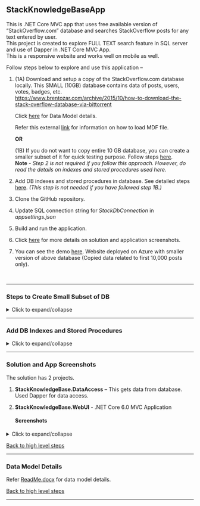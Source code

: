 ## StackKnowledgeBaseApp

This is .NET Core MVC app that uses free available version of “StackOverflow.com” database and searches StackOverflow posts for any text entered by user.<br>
This project is created to explore FULL TEXT search feature in SQL server and use of Dapper in .NET Core MVC App.<br>
This is a responsive website and works well on mobile as well.

Follow steps below to explore and use this application –
1. (1A) Download and setup a copy of the StackOverflow.com database locally. This SMALL (10GB) database contains data of posts, users, votes, badges, etc.<br>
    <https://www.brentozar.com/archive/2015/10/how-to-download-the-stack-overflow-database-via-bittorrent>

   Click [here](#data-model-details) for Data Model details.
    
   Refer this external [link](https://stackoverflow.com/questions/4037908/sql-server-importing-database-from-mdf#:~:text=In%20the%20'Object%20Explorer'%20window,database%20and%20you%20are%20done.) for information on how to load MDF file.
   
   **OR**
   
    (1B) If you do not want to copy entire 10 GB database, you can create a smaller subset of it for quick testing purpose. Follow steps [here](#steps-to-create-small-subset-of-db).\
    **Note** *- Step 2 is not required if you follow this approach. However, do read the details on indexes and stored procedures used here.*


  2. Add DB indexes and stored procedures in database. See detailed steps [here](#add-db-indexes-and-stored-procedures). *(This step is not needed if you have followed step 1B.)*
  3. Clone the GitHub repository.
  4. Update SQL connection string for *StackDbConnection* in *appsettings.json*
  5. Build and run the application.
  6. Click [here](#solution-and-app-screenshots) for more details on solution and application screenshots.
  7. You can see the demo [here](https://stackknowledgebase.azurewebsites.net/). Website deployed on Azure with smaller version of above database (Copied data related to first 10,000 posts only).

<br>

***

### Steps to Create Small Subset of DB

<details>
    <summary markdown="span">Click to expand/collapse</summary>

1.	Refer to [One Time Data SQLs](/OneTimeSqlForSmallDbSubset)

2.	First run [`OneTimeLoadDatabaseSchema.sql`](/OneTimeSqlForSmallDbSubset/OneTimeLoadDatabaseSchema.sql). It creates database tables, indexes, and stored procedures.

3.	Then run following queries that add data to the tables –
    <pre>
    <code>
    i.    <a href="https://github.com/nileshi-repo/StackKnowledgeBaseApp/blob/master/OneTimeSqlForSmallDbSubset/dbo.Badges.Table_1.sql">dbo.Badges.Table_1.sql</a>
    ii.   <a href="https://github.com/nileshi-repo/StackKnowledgeBaseApp/blob/master/OneTimeSqlForSmallDbSubset/dbo.Badges.Table_2.sql">dbo.Badges.Table_2.sql</a>
    iii.  <a href="https://github.com/nileshi-repo/StackKnowledgeBaseApp/blob/master/OneTimeSqlForSmallDbSubset/dbo.Comments.Table.sql">dbo.Comments.Table.sql</a>
    iv.   <a href="https://github.com/nileshi-repo/StackKnowledgeBaseApp/blob/master/OneTimeSqlForSmallDbSubset/dbo.LinkTypes.Table.sql">dbo.LinkTypes.Table.sql</a>
    v.    <a href="https://github.com/nileshi-repo/StackKnowledgeBaseApp/blob/master/OneTimeSqlForSmallDbSubset/dbo.PostLinks.Table.sql">dbo.PostLinks.Table.sql</a>
    vi.   <a href="https://github.com/nileshi-repo/StackKnowledgeBaseApp/blob/master/OneTimeSqlForSmallDbSubset/dbo.Posts.Table.sql">dbo.Posts.Table.sql</a>
    vii.  <a href="https://github.com/nileshi-repo/StackKnowledgeBaseApp/blob/master/OneTimeSqlForSmallDbSubset/dbo.PostTypes.Table.sql">dbo.PostTypes.Table.sql</a>
    viii. <a href="https://github.com/nileshi-repo/StackKnowledgeBaseApp/blob/master/OneTimeSqlForSmallDbSubset/dbo.Users.Table_1.sql">dbo.Users.Table_1.sql</a>
    ix.   <a href="https://github.com/nileshi-repo/StackKnowledgeBaseApp/blob/master/OneTimeSqlForSmallDbSubset/dbo.Users.Table_2.sql">dbo.Users.Table_2.sql</a>
    x.    <a href="https://github.com/nileshi-repo/StackKnowledgeBaseApp/blob/master/OneTimeSqlForSmallDbSubset/dbo.Users.Table_3.sql">dbo.Users.Table_3.sql</a>
    xi.   <a href="https://github.com/nileshi-repo/StackKnowledgeBaseApp/blob/master/OneTimeSqlForSmallDbSubset/dbo.Users.Table_4.sql">dbo.Users.Table_4.sql</a>
    xii.  <a href="https://github.com/nileshi-repo/StackKnowledgeBaseApp/blob/master/OneTimeSqlForSmallDbSubset/dbo.Users.Table_5.sql">dbo.Users.Table_5.sql</a>
    xiii. <a href="https://github.com/nileshi-repo/StackKnowledgeBaseApp/blob/master/OneTimeSqlForSmallDbSubset/dbo.Users.Table_6.sql">dbo.Users.Table_6.sql</a>
    xiv.  <a href="https://github.com/nileshi-repo/StackKnowledgeBaseApp/blob/master/OneTimeSqlForSmallDbSubset/dbo.Votes.Table.sql">dbo.Votes.Table.sql</a>
    xv.   <a href="https://github.com/nileshi-repo/StackKnowledgeBaseApp/blob/master/OneTimeSqlForSmallDbSubset/dbo.VoteTypes.Table.sql">dbo.VoteTypes.Table.sql</a>
    </code>
    </pre>
4.	Finally, run [`RebuildAllIndexesDB.sql`](/OneTimeSqlForSmallDbSubset/RebuildAllIndexesDB.sql) to rebuild all the indexes. Make sure to add your *Azure Database Name* in this script on line 8.

5.	This creates a smaller subset of database with 10,000 posts in Posts table.
 
<br>

[Back to high level steps](#stackknowledgebaseapp)

</details>
    
***

### Add DB Indexes and Stored Procedures
<details>
    <summary markdown="span">Click to expand/collapse</summary>

#### 1. Run following queries in database for performance improvement.
   ```sql
   CREATE FULLTEXT CATALOG ftPostsCatalog AS DEFAULT;

   CREATE FULLTEXT INDEX ON dbo.Posts(Body LANGUAGE 1033, Title LANGUAGE 1033, Tags LANGUAGE 1033) KEY INDEX PK_Posts__Id ON ftPostsCatalog;

   CREATE INDEX IDX_Votes__PostId ON dbo.Votes(PostId);

   CREATE INDEX IDX_Posts__ParentId ON dbo.Posts(ParentId);

   CREATE INDEX IDX_Badges__UserId ON dbo.Badges(UserId);
   ```

#####   Few points to note:
   - If you do not have full text feature installed in SQL Server, it must be installed. SQL server allows to create full text catalog but gives “*Full-Text Search is not installed, or a full-text component cannot be loaded*” error if the feature is not installed.\
Refer this external [link](https://stackoverflow.com/questions/47437742/full-text-search-is-not-installed-or-a-full-text-component-cannot-be-loaded) about this error and instructions on how to install full text feature.
   - Make sure to create CATALOG before creating index
   - Make sure to use Primary Index ***Name*** (not primary key) while creating full-text index

<br>

#### 2. Create stored procedure to get matching posts based on search text.
   ```sql
    CREATE PROCEDURE dbo.spGetPostsBySearchText
        @SearchText  NVARCHAR(200),
        @OffsetCount INT,
        @SelectCount INT
    AS
    BEGIN
          SET NOCOUNT ON
          SELECT FT_TBL.RANK as SearchRank,
                 pa.Id,
                 pa.Title,
                 pa.Body,
                 (SELECT count(*) FROM Votes WHERE PostId = pa.Id) as TotalVotes,
                 (SELECT count(*) FROM Posts pb WHERE pb.ParentId = pa.Id AND pb.PostTypeId = 2) as TotalAnswers,
                 pa.OwnerUserId,
                 usr.DisplayName,
                 usr.Reputation,
                 ( SELECT CONVERT(nvarchar(max), b.Name + ',') FROM Badges b
                   WHERE b.UserId = pa.OwnerUserId ORDER BY b.Date desc
                   FOR XML PATH('')
                 ) as UserBadges
          FROM Posts AS pa
                 INNER JOIN Users AS usr ON pa.OwnerUserId = usr.Id
                 INNER JOIN FREETEXTTABLE (Posts, (Body, Title, Tags), @SEARCHTEXT) AS FT_TBL ON pa.Id = FT_TBL.[KEY]
         WHERE pa.PostTypeId = 1
         ORDER BY FT_TBL.RANK DESC
        OFFSET @OffsetCount ROWS FETCH NEXT @SelectCount ROWS ONLY;
   END;
   ```

   - This procedure extracts all the fields required to show on search posts panel.
   - It takes 3 arguments – search string, offset and how may records to select.
   - It sorts data on RANK.
   - FREETEXTTABLE creates a weighted rank based on how strongly the search string matches. 


##### Reason for using FULLTEXT index
- User can put any values in search field. For ex. If user puts “C# .NET sql” in search bar it should search on all 3 keywords and find posts with maximum matches to find most relevant posts for user.
- FREETEXT index works best for all that. Also, it is not case-sensitive.
- It searches for pattern in 3 columns Body, Title, Tags.
- Query performance is very good. Mostly returned results in less than 20 seconds during my testing.


##### Reason for secondary indexes on *dbo.Votes(PostId), dbo.Posts(ParentId), dbo.Badges(UserId)* –
- These given columns are used in stored procedure joins. Their primary key is indexed but search is performed based on other fields as well. So having these secondary indexes improves performance of stored procedure.

<br>
 
#### 3. Create stored procedure to get post count for search text.
   ```sql
    CREATE PROCEDURE dbo.spGetPostCountBySearchText
           @SearchText  NVARCHAR(200)
    AS
    BEGIN
         SET NOCOUNT ON
         SELECT count(*) as TotalCount
           FROM Posts AS pa
                  INNER JOIN Users AS usr ON pa.OwnerUserId = usr.Id
                  INNER JOIN FREETEXTTABLE (Posts, (Body, Title, Tags), @SEARCHTEXT) AS FT\_TBL ON pa.Id = FT\_TBL.[KEY]
          WHERE pa.PostTypeId = 1;
    END;
   ```

- It takes 1 argument – search string and returns the total count of posts matching with “search text”

<br>

#### 4. Create stored procedure to get post details from post id
   ```sql
    CREATE PROCEDURE dbo.spGetPostDetailsText
           @PostId  INT
    AS
    BEGIN
        SET NOCOUNT ON
        SELECT a.Id,
               a.PostTypeId,
               a.ParentId,
               a.OwnerUserId,
               a.Title,
               a.Body,
               b.DisplayName,
               a.CreationDate
          FROM Posts a,
               Users b
         WHERE (a.Id = @PostId OR a.ParentId = @PostId)
           AND a.OwnerUserId = b.Id
         ORDER BY a.PostTypeId, a.Id;
    END;
   ```

- It takes 1 argument – post id.

<br>

[Back to high level steps](#stackknowledgebaseapp)

</details>
    
***

### Solution and App Screenshots

The solution has 2 projects.
1. **StackKnowledgeBase.DataAccess** – This gets data from database. Used Dapper for data access.
2. **StackKnowledgeBase.WebUI** - .NET Core 6.0 MVC Application

    #### Screenshots
<details>
        <summary markdown="span">Click to expand/collapse</summary>

### Desktop View    
**Home Page**

|![Home Page](/Documentation/Demo%20Screenshots/HomePage.png "Home Page")|
| --- |

##
    
**Adding Search Text**
|![Add Search Text](/Documentation/Demo%20Screenshots/AddSearchText.png "Add Search Text")|
| --- |

##
    
**Clicking on Search Button**
1.	Gets the search results (10 records)
2.	Shows fetched data.
3.	Shows total questions, total pages, and search text
4.	Shows page numbers to select. Shows on top and bottom, so that the user has flexibility.
5.	Current page is highlighted blue

|![Click Search Button](/Documentation/Demo%20Screenshots/SearchResultPage.png "Search Result Page")|
| --- |


**Each Record Detailed View**
1. For each record it shows – \
   a. Post Title \
   b. Maximum of 140 characters from the Description \
   c. Total # of Votes \
   d. Total # of Answers \
   e. The User who asked the question along with their reputation score

    
|![Each Record Detailed View](/Documentation/Demo%20Screenshots/SearchRecordDetailedView.png "Each Record Detailed View")|
| --- |
    
##
    
**Page Number Click** - When any page number is clicked, data on that page is shown.
- Notice changes in URL.
- Notice the clicked page number is highlighted.

|![Page Number Click](/Documentation/Demo%20Screenshots/PageNumberClick.png "Page Number Click")|
| --- |

##

**Click on next button “>>”**
- Shows next 10 pages (in this screenshot shows pages from 11-20).
- Notice previous button “<<”. This was not available on screen with page 1.
- Currently it shows 10 pages to select but it can be easily customized to show more or less pages, as needed.

|![Next Button Click](/Documentation/Demo%20Screenshots/NextArrowClick.png "Next Button Click")|
| --- |

##

**Last Page**
- Shows pages from 331-337
- Notice next button “>>” is not available on the screen with last page.

|![Last Page](/Documentation/Demo%20Screenshots/LastPage.png "Last Page")|
| --- |

##

**Click on previous button “<<”**
- Shows previous 10 pages (in this screenshot shows pages from 321-330).

|![Previous Button Click](/Documentation/Demo%20Screenshots/PrevArrowClick.png "Previous Button Click")|
| --- |

##

**Passing 0 or Negative Page Number in URL**
- Passing 0 or negative page number in URL, brings back to page 1.
- Notice “-2” in URL.

|![Zero Or Negative Page Number](/Documentation/Demo%20Screenshots/ZeroOrNegativePageNumber.png "Zero Or Negative Page Number")|
| --- |

##

**Passing Very High Page Number in URL**
- Passing very high page number in URL that is not available, takes to the last page.
- Notice “400000” in URL.

|![Extremely High Page Number](/Documentation/Demo%20Screenshots/ExtremelyHighPageNumber.png "Extremely High Page Number")|
| --- |
    
##

**Searching Different Words** \
**Search "Unix"**

|![Search Diff Text 1](/Documentation/Demo%20Screenshots/SearchDiffText1.png "Search Diff Text 1")|
| --- |

##

**Search "John"**

|![Search Diff Text 2](/Documentation/Demo%20Screenshots/SearchDiffText2.png "Search Diff Text 2")|
| --- |

##
    
**Search "abcdghy"**

|![Search Diff Text 3](/Documentation/Demo%20Screenshots/SearchDiffText3.png "Search Diff Text 3")|
| --- |

##
    
**Search Special Character - "double quotes ("")"**

|![Search Diff Text 4](/Documentation/Demo%20Screenshots/SearchDiffText4.png "Search Diff Text 4")|
| --- |

##

**Click on search button without putting any search text in textbox**
- Shows pop-up for user to fill the data.

|![Click Search When No Search Text](/Documentation/Demo%20Screenshots/ClickSearchWhenNoSearchText.png "Click Search When No Search Text")|
| --- |

##

**Post Detail Page** - Clicking on a Post Title opens that post

|![Post Detail Page](/Documentation/Demo%20Screenshots/PostDetailPage.png "Post Detail Page")|
| --- |

##

### Mobile View

**Home Page**

|![Moblie View Home Page](/Documentation/Demo%20Screenshots/MV_HomePage.png "Moblie View Home Page")|
| --- |

##

**No Search Text**

|![Moblie View No Search Text](/Documentation/Demo%20Screenshots/MV_NoSearchText.png "Moblie View No Search Text")|
| --- |

##

**Search Results Page**

|![Moblie View Search Results Page](/Documentation/Demo%20Screenshots/MV_SearchResultPage.png "Moblie View Search Results Page")|
| --- |

##

**Search Results Bottom of The Page** - bottom of the search results page after scrolling

|![Moblie View Search Results Page Bottom](/Documentation/Demo%20Screenshots/MV_SearchResultPageBottom.png "Moblie View Search Results Page Bottom")|
| --- |

##

**Post Detail Page** - Clicking on a Post Title opens that post \

|![Moblie View Post Detail Page](/Documentation/Demo%20Screenshots/MV_PostDetailPage.png "Moblie View Post Detail Page")|
| --- |

##

</details>

[Back to high level steps](#stackknowledgebaseapp)

***

### Data Model Details

Refer [ReadMe.docx](/Documentation/ReadMe.docx) for data model details.

[Back to high level steps](#stackknowledgebaseapp)

***

